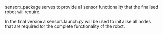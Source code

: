 sensors_package serves to provide all sensor functionality that the finalised robot will require.

In the final version a sensors.launch.py will be used to initialise all nodes that are required for the complete functionality of the robot.
